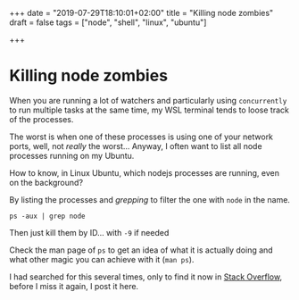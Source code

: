 +++
date = "2019-07-29T18:10:01+02:00"
title = "Killing node zombies"
draft = false
tags = ["node", "shell", "linux", "ubuntu"]

+++

# Killing node zombies

When you are running a lot of watchers and particularly using `concurrently` to run multiple tasks at the same time, my WSL terminal tends to loose track of the processes.

The worst is when one of these processes is using one of your network ports, well, not _really_ the worst... Anyway, I often want to list all node processes running on my Ubuntu.

How to know, in Linux Ubuntu, which nodejs processes are running, even on the background?

By listing the processes and _grepping_ to filter the one with `node` in the name.

```
ps -aux | grep node
```

Then just kill them by ID... with `-9` if needed

Check the man page of `ps` to get an idea of what it is actually doing and what other magic you can achieve with it (`man ps`).

I had searched for this several times, only to find it now in [Stack Overflow](https://stackoverflow.com/questions/21575808/find-node-js-instance-on-ubuntu), before I miss it again, I post it here.
